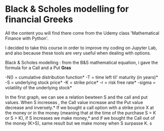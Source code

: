 # Black & Scholes modelling for financial Greeks

All the content you will find there come from the Udemy class 'Mathematical Finance with Python'.

I decided to take this course in order to improve my coding on Jupyter Lab, and also because these tools are very useful when dealing with options.

Black & Scholes modelling : from the B&S mathematical equation, i gave the formula for a Call and a Put **Gras**

-N() = cumulative distribution function*
-T = time left til' maturity (in years)*
-S = underlying stock price*
-K = strike price*
-r = risk free rate*
-sigma = volatility of the underlying stock*

In the first graph, we can see a relation bewteen S and the call and put values. When S increseas , the Call value increase and the Put value decrease and inversely.*
If we bought a call option with a strike price X at the money or in the money (meaning that at the time of the purchase S = K or S > K), if S increases we make money,* and if we bought the Call out of the money (K>S), same result but we make money when S surpasse K.
s

